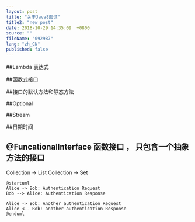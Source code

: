 ```yaml
---
layout: post
title: "关于Java8面试"
title2: "new post"
date: 2018-10-29 14:35:09  +0800
source: ""
fileName: "092987"
lang: "zh_CN"
published: false
---
```


##Lambda 表达式

##函数式接口

##接口的默认方法和静态方法

##Optional

##Stream

##日期时间

## @FuncationalInterface 函数接口 ， 只包含一个抽象方法的接口

Collection -> List
Collection -> Set

```uml
@startuml
Alice -> Bob: Authentication Request
Bob --> Alice: Authentication Response

Alice -> Bob: Another authentication Request
Alice <-- Bob: another authentication Response
@enduml
```
